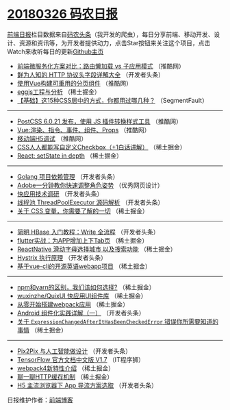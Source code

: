 # [20180326 码农日报](http://hao.caibaojian.com/date/2018/03/26)

[前端日报](http://caibaojian.com/c/news)栏目数据来自[码农头条](http://hao.caibaojian.com/)（我开发的爬虫），每日分享前端、移动开发、设计、资源和资讯等，为开发者提供动力，点击Star按钮来关注这个项目，点击Watch来收听每日的更新[Github主页](https://github.com/kujian/frontendDaily)
* [前端微服务化方案对比：路由懒加载 vs 子应用模式](http://hao.caibaojian.com/68353.html) （推酷网）
* [鲜为人知的 HTTP 协议头字段详解大全](http://hao.caibaojian.com/68324.html) （开发者头条）
* [使用Vue构建可重用的分页组件](http://hao.caibaojian.com/68352.html) （推酷网）
* [eggjs工程与分析](http://hao.caibaojian.com/68314.html) （稀土掘金）
* [【基础】这15种CSS居中的方式，你都用过哪几种？](http://hao.caibaojian.com/68313.html) （SegmentFault）

***
* [PostCSS 6.0.21 发布，使用 JS 插件转换样式工具](http://hao.caibaojian.com/68355.html) （推酷网）
* [Vue:渲染、指令、事件、组件、Props](http://hao.caibaojian.com/68348.html) （推酷网）
* [移动端H5调试](http://hao.caibaojian.com/68354.html) （推酷网）
* [CSS人人都能写自定义Checkbox（+1白话讲解）](http://hao.caibaojian.com/68491.html) （稀土掘金）
* [React: setState in depth](http://hao.caibaojian.com/68317.html) （稀土掘金）

***
* [Golang 项目依赖管理](http://hao.caibaojian.com/68331.html) （开发者头条）
* [Adobe一分钟教你快速调整角色姿势](http://hao.caibaojian.com/68453.html) （优秀网页设计）
* [快应用技术调研](http://hao.caibaojian.com/68327.html) （开发者头条）
* [线程池 ThreadPoolExecutor 源码解析](http://hao.caibaojian.com/68325.html) （开发者头条）
* [关于 CSS 变量，你需要了解的一切](http://hao.caibaojian.com/68477.html) （稀土掘金）

***
* [简明 HBase 入门教程：Write 全流程](http://hao.caibaojian.com/68329.html) （开发者头条）
* [flutter实战：为APP增加上下Tab页](http://hao.caibaojian.com/68490.html) （稀土掘金）
* [ReactNative 滑动字母选择城市 以及搜索功能](http://hao.caibaojian.com/68480.html) （稀土掘金）
* [Hystrix 执行原理](http://hao.caibaojian.com/68330.html) （开发者头条）
* [基于vue-cli的开源英语webapp项目](http://hao.caibaojian.com/68315.html) （稀土掘金）

***
* [npm和yarn的区别，我们该如何选择?](http://hao.caibaojian.com/68481.html) （稀土掘金）
* [wuxinzhe/QuixUI 快应用UI组件库](http://hao.caibaojian.com/68316.html) （稀土掘金）
* [从零开始搭建webpack应用](http://hao.caibaojian.com/68482.html) （稀土掘金）
* [Android 组件化实践详解（一）](http://hao.caibaojian.com/68332.html) （开发者头条）
* [关于 `ExpressionChangedAfterItHasBeenCheckedError` 错误你所需要知道的事情](http://hao.caibaojian.com/68483.html) （稀土掘金）

***
* [Pix2Pix 与人工智能做设计](http://hao.caibaojian.com/68333.html) （开发者头条）
* [TensorFlow 官方文档中文版 V1.7](http://hao.caibaojian.com/68447.html) （IT程序狮）
* [webpack4新特性介绍](http://hao.caibaojian.com/68318.html) （稀土掘金）
* [聊一聊HTTP缓存机制](http://hao.caibaojian.com/68484.html) （稀土掘金）
* [H5 主流浏览器下 App 导流方案选取](http://hao.caibaojian.com/68334.html) （开发者头条）

日报维护作者：[前端博客](http://caibaojian.com/) 